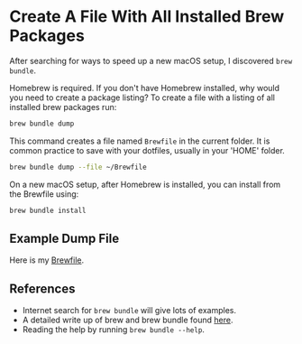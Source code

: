 # Create A File With All Installed Brew Packages

After searching for ways to speed up a new macOS setup, I discovered `brew bundle`.

Homebrew is required.
If you don't have Homebrew installed, why would you need to create a package listing?
To create a file with a listing of all installed brew packages run:

```bash
brew bundle dump
```

This command creates a file named `Brewfile` in the current folder.
It is common practice to save with your dotfiles, usually in your 'HOME' folder.

```bash
brew bundle dump --file ~/Brewfile
```

On a new macOS setup, after Homebrew is installed, you can install from the Brewfile using:

```bash
brew bundle install
```

## Example Dump File

Here is my [Brewfile](https://github.com/chadmando/dotfiles/blob/main/Brewfile).

## References

+ Internet search for `brew bundle` will give lots of examples.
+ A detailed write up of brew and brew bundle found [here](https://gist.github.com/ChristopherA/a579274536aab36ea9966f301ff14f3f).
+ Reading the help by running `brew bundle --help`.
